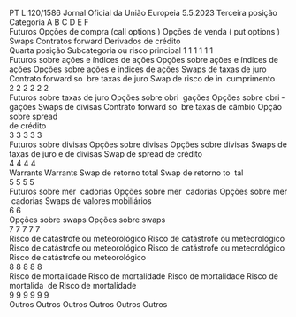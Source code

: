 PT  L 120/1586 Jornal Oficial da União Europeia 5.5.2023
 Terceira posição  Categoria  A B  C  D  E  F  
Futuros  Opções de compra 
(call options ) Opções de venda ( put 
options ) Swaps  Contratos  forward  Derivados de crédito  
Quarta posição  Subcategoria ou risco 
principal  1 1  1  1  1  1  
Futuros sobre ações 
e índices de ações  Opções sobre ações 
e índices de ações  Opções sobre ações 
e índices de ações  Swaps  de taxas de 
juro  Contrato  forward  so ­
bre taxas de juro  Swap  de risco de in ­
cumprimento  
2 2  2  2  2  2  
Futuros sobre taxas 
de juro  Opções sobre obri ­
gações  Opções sobre obri ­
gações  Swaps  de divisas  Contrato  forward  so ­
bre taxas de câmbio  Opção sobre  spread  
de crédito  
3 3  3  3  3  
Futuros sobre divisas  Opções sobre divisas  Opções sobre divisas  Swaps  de taxas de 
juro e de divisas  Swap  de  spread  de 
crédito  
4 4  4  4  
Warrants  Warrants  Swap  de retorno 
total  Swap  de retorno to ­
tal  
5 5  5  5  
Futuros sobre mer ­
cadorias  Opções sobre mer ­
cadorias  Opções sobre mer ­
cadorias  Swaps  de valores 
mobiliários  
6 6  
Opções sobre  swaps  Opções sobre  swaps  
7 7  7  7  7  
Risco de catástrofe 
ou meteorológico  Risco de catástrofe 
ou meteorológico  Risco de catástrofe 
ou meteorológico  Risco de catástrofe 
ou meteorológico  Risco de catástrofe 
ou meteorológico  
8 8  8  8  8  
Risco de mortalidade  Risco de mortalidade  Risco de mortalidade  Risco de mortalida ­
de  Risco de mortalidade  
9 9  9  9  9  9  
Outros  Outros  Outros  Outros  Outros  Outros
